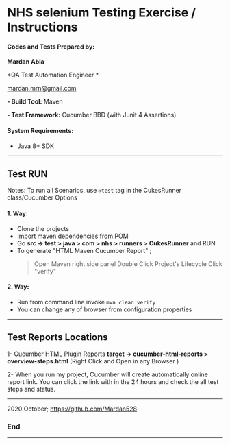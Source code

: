 # NHS selenium Testing Exercise / Instructions

#### Codes and Tests Prepared by:
**Mardan Abla**

*QA Test Automation Engineer *

mardan.mrn@gmail.com

**- Build Tool:** Maven

**- Test Framework:** Cucumber BBD (with Junit 4 Assertions)



#### System Requirements: 
- Java 8+ SDK

------------
## Test RUN 

Notes: To run all Scenarios, use `@test` tag in the CukesRunner class/Cucumber Options
#### 1. Way:
 - Clone the projects
 - Import maven dependencies from POM
 - Go **src -> test > java > com >  nhs > runners > CukesRunner** and RUN
 - To generate "HTML Maven Cucumber Report" ; 
    > Open Maven right side panel
    > Double Click Project's Lifecycle
    > Click "verify"
                                                  
#### 2. Way:
 - Run from command line invoke `mvn clean verify` 
 - You can change any of browser from configuration properties 

------------

## Test Reports Locations
1- Cucumber HTML Plugin Reports
**target -> cucumber-html-reports > overview-steps.html** 
(Right Click and Open in any Browser )

2- When you run my project, Cucumber will create automatically online report link. You can click the link
with in the 24 hours and check the all test steps and status. 



-----------------------------

2020 October;
https://github.com/Mardan528

### End

------------




